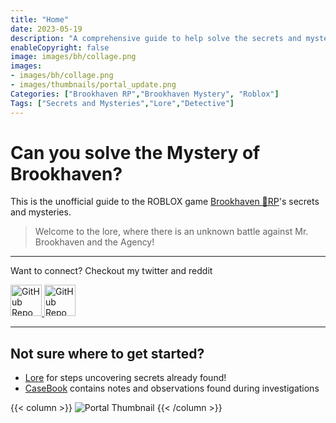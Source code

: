 ```yaml
---
title: "Home"
date: 2023-05-19
description: "A comprehensive guide to help solve the secrets and mysteries of Brookhaven RP. It includes a walkthrough of quests and what tools or other quests are required, in addition to a casebook that has all the extra details found throughout the game."
enableCopyright: false
image: images/bh/collage.png
images: 
- images/bh/collage.png
- images/thumbnails/portal_update.png
Categories: ["Brookhaven RP","Brookhaven Mystery", "Roblox"]
Tags: ["Secrets and Mysteries","Lore","Detective"]
---
```




# Can you solve the **Mystery** of Brookhaven?

This is the unofficial guide to the ROBLOX game [Brookhaven 🏡RP](https://www.roblox.com/games/4924922222/Brookhaven-RP)'s secrets and mysteries.




> Welcome to the lore, where there is an unknown battle against Mr. Brookhaven and the Agency!

---

Want to connect? Checkout my twitter and reddit


<a class="nav-link" href="https://x.com/SolveBHMystery" target="_blank" rel="noopener" >
<picture data-lit="images/XMarkLight.svg" data-dark="images/XMarkDark.svg">
    <img src="images/XMarkLight.svg" alt="GitHub Repo" loading="lazy" height="50" width="50"> 
</picture>				
</a>


<a class="nav-link" href="https://www.reddit.com/r/BrookhavenRPSecrets/" target="_blank" rel="noopener" > 
<picture data-lit="images/Reddit_Mark_OnWhite@2x.png" data-dark="images/Reddit_Mark_OnWhite@2x.png">
    <img src="images/Reddit_Mark_OnWhite@2x.png" alt="GitHub Repo" loading="lazy" height="50" width="50"> 
</picture>				
</a>

---
## Not sure where to get started?

- [Lore](/lore/) for steps uncovering secrets already found!
- [CaseBook](/casebook/) contains notes and observations found during investigations

{{< column >}}
![Portal Thumbnail](/images/thumbnails/portal_update.png)
{{< /column >}}


